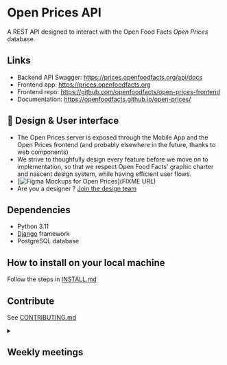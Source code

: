 # Open Prices API

A REST API designed to interact with the Open Food Facts _Open Prices_ database.

## Links

- Backend API Swagger: https://prices.openfoodfacts.org/api/docs
- Frontend app: https://prices.openfoodfacts.org
- Frontend repo: https://github.com/openfoodfacts/open-prices-frontend
- Documentation: https://openfoodfacts.github.io/open-prices/

## 🎨 Design & User interface
- The Open Prices server is exposed through the Mobile App and the Open Prices frontend (and probably elsewhere in the future, thanks to web components)
- We strive to thoughfully design every feature before we move on to implementation, so that we respect Open Food Facts' graphic charter and nascent design system, while having efficient user flows.
- [![Figma](https://img.shields.io/badge/figma-%23F24E1E.svg?logo=figma&logoColor=white) Mockups for Open Prices](FIXME URL)
- Are you a designer ? [Join the design team](https://github.com/openfoodfacts/openfoodfacts-design)

## Dependencies

* Python 3.11
* [Django](https://www.djangoproject.com/) framework
* PostgreSQL database

## How to install on your local machine

Follow the steps in [INSTALL.md](https://github.com/openfoodfacts/open-prices/blob/main/INSTALL.md)

## Contribute

See [CONTRIBUTING.md](https://github.com/openfoodfacts/open-prices/blob/main/CONTRIBUTING.md)

<details><summary><h2>Weekly meetings</h2></summary>

* We e-meet Wednesdays at 14:00 Paris Time
* ![Google Meet](https://img.shields.io/badge/Google%20Meet-00897B?logo=google-meet&logoColor=white) Video call link: https://meet.google.com/oin-hiqp-tmd
* Join by phone: https://tel.meet/oin-hiqp-tmd?pin=5784334159966
* Add the Event to your Calendar by [adding the Open Food Facts community calendar to your calendar](https://wiki.openfoodfacts.org/Events)
* [Weekly Agenda](https://docs.google.com/document/u/0/d/1-OfMAi-cB7mi9_q172EbBCWHkfKDM0zVg4wzULW3pFY/edit): please add the Agenda items as early as you can.
* Make sure to check the Agenda items in advance of the meeting, so that we have the most informed discussions possible.
* The meeting will handle Agenda items first, and if time permits, collaborative bug triage.
* We strive to timebox the core of the meeting (decision making) to 30 minutes, with an optional free discussion/live debugging afterwards.
* We take comprehensive notes in the Weekly Agenda of agenda item discussions and of decisions taken.
</details>
